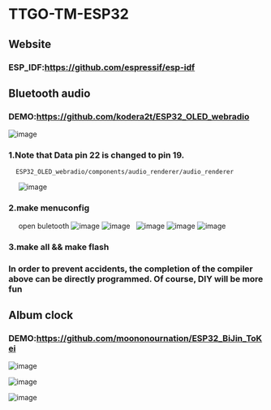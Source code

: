 # TTGO-TM-ESP32

## Website

### ESP_IDF:https://github.com/espressif/esp-idf



## Bluetooth audio

### DEMO:https://github.com/kodera2t/ESP32_OLED_webradio

![image](https://github.com/LilyGO/TTGO-TM-ESP32/blob/master/Image/image1.jpg)

### 1.Note that Data pin 22 is changed to pin 19.
      ESP32_OLED_webradio/components/audio_renderer/audio_renderer
      ![image](https://github.com/LilyGO/TTGO-TM-ESP32/blob/master/Image/Image8.png)
### 2.make menuconfig
      open buletooth
      ![image](https://github.com/LilyGO/TTGO-TM-ESP32/blob/master/Image/Image9.png)
      ![image](https://github.com/LilyGO/TTGO-TM-ESP32/blob/master/Image/Image10.png)
      ![image](https://github.com/LilyGO/TTGO-TM-ESP32/blob/master/Image/Image11.png)
      ![image](https://github.com/LilyGO/TTGO-TM-ESP32/blob/master/Image/Image12.png)
      ![image](https://github.com/LilyGO/TTGO-TM-ESP32/blob/master/Image/Image13.png)
### 3.make all && make flash

### In order to prevent accidents, the completion of the compiler above can be directly programmed. Of course, DIY will be more fun

## Album clock

### DEMO:https://github.com/moononournation/ESP32_BiJin_ToKei

![image](https://github.com/LilyGO/TTGO-TM-ESP32/blob/master/Image/image2.jpg)


![image](https://github.com/LilyGO/TTGO-TM-ESP32/blob/master/Image/image3.jpg)

![image](https://github.com/LilyGO/TTGO-TM-ESP32/blob/master/Image/image4.jpg)
